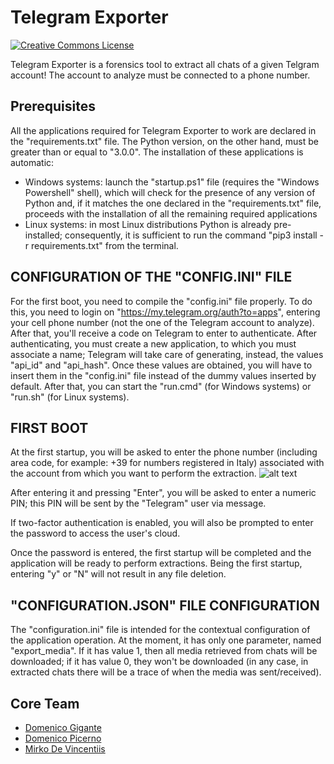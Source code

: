 # Telegram Exporter

[![Creative Commons License](https://licensebuttons.net/l/by-sa/4.0/88x31.png)](https://creativecommons.org/licenses/by-sa/4.0/ "CC BY-SA 4.0")

Telegram Exporter is a forensics tool to extract all chats of a given Telgram account!
The account to analyze must be connected to a phone number.

## Prerequisites
All the applications required for Telegram Exporter to work are declared in the "requirements.txt" file. 
The Python version, on the other hand, must be greater than or equal to "3.0.0".
The installation of these applications is automatic:
- Windows systems: launch the "startup.ps1" file (requires the "Windows Powershell" shell), which will check for the presence of any version of Python and, if it matches the one declared in the "requirements.txt" file, proceeds with the installation of all the remaining required applications
- Linux systems: in most Linux distributions Python is already pre-installed; consequently, it is sufficient to run the command "pip3 install -r requirements.txt" from the terminal.

## CONFIGURATION OF THE "CONFIG.INI" FILE
For the first boot, you need to compile the "config.ini" file properly.
To do this, you need to login on "https://my.telegram.org/auth?to=apps", entering your cell phone number (not the one of the Telegram account to analyze). 
After that, you'll receive a code on Telegram to enter to authenticate.
After authenticating, you must create a new application, to which you must associate a name; Telegram will take care of generating, instead, the values "api_id" and "api_hash".
Once these values are obtained, you will have to insert them in the "config.ini" file instead of the dummy values inserted by default.
After that, you can start the "run.cmd" (for Windows systems) or "run.sh" (for Linux systems).

## FIRST BOOT
At the first startup, you will be asked to enter the phone number (including area code, for example: +39 for numbers registered in Italy) associated with the account from which you want to perform the extraction.
![alt text](https://github.com/TheF3n1x/TelegramExporter/tree/main/documentation/images/enter_phone_number.png?raw=true)
 
After entering it and pressing "Enter", you will be asked to enter a numeric PIN; this PIN will be sent by the "Telegram" user via message.
 
If two-factor authentication is enabled, you will also be prompted to enter the password to access the user's cloud.
 
Once the password is entered, the first startup will be completed and the application will be ready to perform extractions. Being the first startup, entering "y" or "N" will not result in any file deletion.


## "CONFIGURATION.JSON" FILE CONFIGURATION
The "configuration.ini" file is intended for the contextual configuration of the application operation.
At the moment, it has only one parameter, named "export_media". If it has value 1, then all media retrieved from chats will be downloaded; if it has value 0, they won't be downloaded (in any case, in extracted chats there will be a trace of when the media was sent/received).

## Core Team

- [Domenico Gigante](https://github.com/Domy976)
- [Domenico Picerno](https://github.com/Davaaam)
- [Mirko De Vincentiis](https://github.com/TheF3n1x)